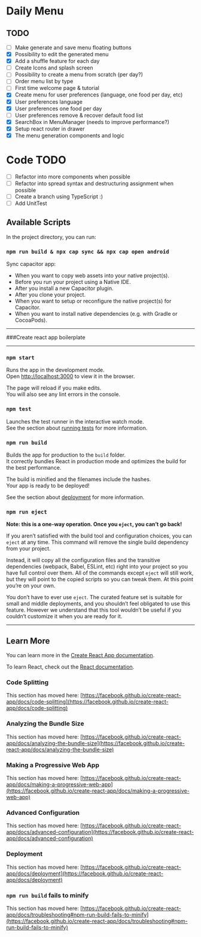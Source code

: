 # Daily Menu

## TODO
- [ ] Make generate and save menu floating buttons
- [X] Possibility to edit the generated menu
- [X] Add a shuffle feature for each day
- [ ] Create Icons and splash screen
- [ ] Possibility to create a menu from scratch (per day?)
- [ ] Order menu list by type
- [ ] First time welcome page & tutorial
- [X] Create menu for user preferences (language, one food per day, etc)
- [X] User preferences language
- [X] User preferences one food per day
- [ ] User preferences remove & recover default food list
- [X] SearchBox in MenuManager (needs to improve performance?)
- [X] Setup react router in drawer
- [X] The menu generation components and logic

# Code TODO
- [ ] Refactor into more components when possible
- [ ] Refactor into spread syntax and destructuring assignment when possible
- [ ] Create a branch using TypeScript :)
- [ ] Add UnitTest

## Available Scripts

In the project directory, you can run:

### `npm run build & npx cap sync && npx cap open android`

Sync capacitor app:
* When you want to copy web assets into your native project(s).
* Before you run your project using a Native IDE.
* After you install a new Capacitor plugin. 
* After you clone your project.
* When you want to setup or reconfigure the native project(s) for Capacitor.
* When you want to install native dependencies (e.g. with Gradle or CocoaPods).

---

###Create react app boilerplate

---

### `npm start`

Runs the app in the development mode.\
Open [http://localhost:3000](http://localhost:3000) to view it in the browser.

The page will reload if you make edits.\
You will also see any lint errors in the console.

### `npm test`

Launches the test runner in the interactive watch mode.\
See the section about [running tests](https://facebook.github.io/create-react-app/docs/running-tests) for more information.

### `npm run build`

Builds the app for production to the `build` folder.\
It correctly bundles React in production mode and optimizes the build for the best performance.

The build is minified and the filenames include the hashes.\
Your app is ready to be deployed!

See the section about [deployment](https://facebook.github.io/create-react-app/docs/deployment) for more information.

### `npm run eject`

**Note: this is a one-way operation. Once you `eject`, you can’t go back!**

If you aren’t satisfied with the build tool and configuration choices, you can `eject` at any time. This command will remove the single build dependency from your project.

Instead, it will copy all the configuration files and the transitive dependencies (webpack, Babel, ESLint, etc) right into your project so you have full control over them. All of the commands except `eject` will still work, but they will point to the copied scripts so you can tweak them. At this point you’re on your own.

You don’t have to ever use `eject`. The curated feature set is suitable for small and middle deployments, and you shouldn’t feel obligated to use this feature. However we understand that this tool wouldn’t be useful if you couldn’t customize it when you are ready for it.

---
## Learn More

You can learn more in the [Create React App documentation](https://facebook.github.io/create-react-app/docs/getting-started).

To learn React, check out the [React documentation](https://reactjs.org/).

### Code Splitting

This section has moved here: [https://facebook.github.io/create-react-app/docs/code-splitting](https://facebook.github.io/create-react-app/docs/code-splitting)

### Analyzing the Bundle Size

This section has moved here: [https://facebook.github.io/create-react-app/docs/analyzing-the-bundle-size](https://facebook.github.io/create-react-app/docs/analyzing-the-bundle-size)

### Making a Progressive Web App

This section has moved here: [https://facebook.github.io/create-react-app/docs/making-a-progressive-web-app](https://facebook.github.io/create-react-app/docs/making-a-progressive-web-app)

### Advanced Configuration

This section has moved here: [https://facebook.github.io/create-react-app/docs/advanced-configuration](https://facebook.github.io/create-react-app/docs/advanced-configuration)

### Deployment

This section has moved here: [https://facebook.github.io/create-react-app/docs/deployment](https://facebook.github.io/create-react-app/docs/deployment)

### `npm run build` fails to minify

This section has moved here: [https://facebook.github.io/create-react-app/docs/troubleshooting#npm-run-build-fails-to-minify](https://facebook.github.io/create-react-app/docs/troubleshooting#npm-run-build-fails-to-minify)
